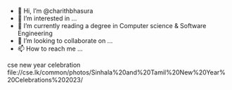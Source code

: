 - 👋 Hi, I’m @charithbhasura
- 👀 I’m interested in ...
- 🌱 I’m currently reading a degree in Computer science & Software Engineering 
- 💞️ I’m looking to collaborate on ...
- 📫 How to reach me ...

<!---
charithbhasura/charithbhasura is a ✨ special ✨ repository because its `README.md` (this file) appears on your GitHub profile.
You can click the Preview link to take a look at your changes.
--->





cse new year celebration file://cse.lk/common/photos/Sinhala%20and%20Tamil%20New%20Year%20Celebrations%202023/
